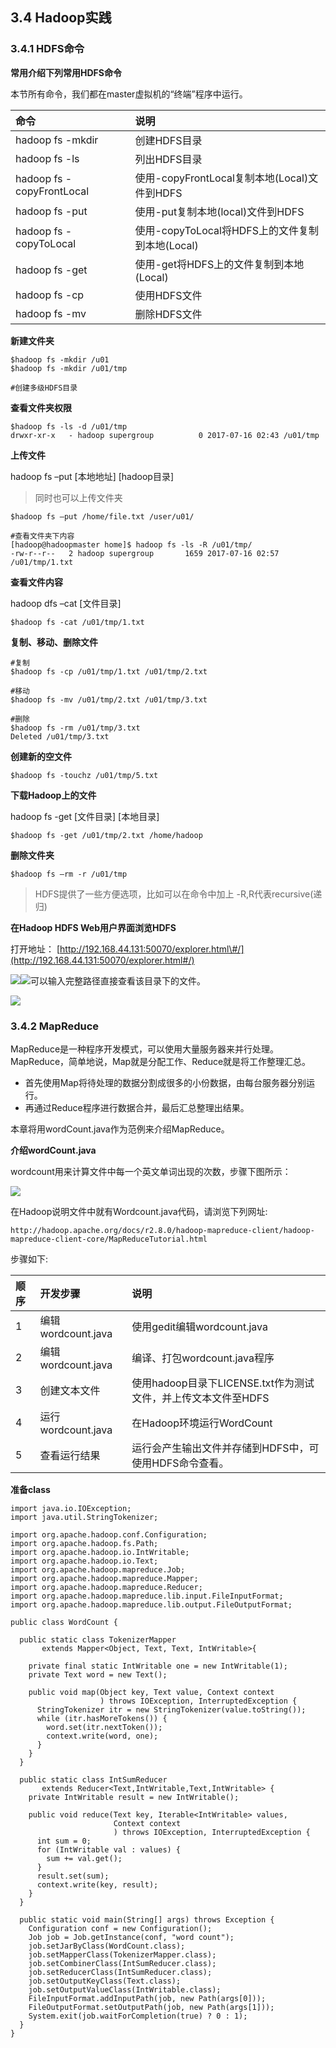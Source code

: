 ## 3.4 Hadoop实践

### 3.4.1 HDFS命令

**常用介绍下列常用HDFS命令**

本节所有命令，我们都在master虚拟机的“终端”程序中运行。

| 命令 | 说明 |
| :--- | :--- |
| hadoop fs -mkdir | 创建HDFS目录 |
| hadoop fs -ls | 列出HDFS目录 |
| hadoop fs -copyFrontLocal | 使用-copyFrontLocal复制本地\(Local\)文件到HDFS |
| hadoop fs -put | 使用-put复制本地\(local\)文件到HDFS |
| hadoop fs -copyToLocal | 使用-copyToLocal将HDFS上的文件复制到本地\(Local\) |
| hadoop fs -get | 使用-get将HDFS上的文件复制到本地\(Local\) |
| hadoop fs -cp | 使用HDFS文件 |
| hadoop fs -mv | 删除HDFS文件 |

**新建文件夹**

```
$hadoop fs -mkdir /u01
$hadoop fs -mkdir /u01/tmp

#创建多级HDFS目录
```

**查看文件夹权限**

```
$hadoop fs -ls -d /u01/tmp
drwxr-xr-x   - hadoop supergroup          0 2017-07-16 02:43 /u01/tmp
```

**上传文件**

hadoop fs –put \[本地地址\] \[hadoop目录\]

> 同时也可以上传文件夹

```
$hadoop fs –put /home/file.txt /user/u01/

#查看文件夹下内容
[hadoop@hadoopmaster home]$ hadoop fs -ls -R /u01/tmp/
-rw-r--r--   2 hadoop supergroup       1659 2017-07-16 02:57 /u01/tmp/1.txt
```

**查看文件内容**

hadoop dfs –cat \[文件目录\]

```
$hadoop fs -cat /u01/tmp/1.txt
```

**复制、移动、删除文件**

```
#复制
$hadoop fs -cp /u01/tmp/1.txt /u01/tmp/2.txt

#移动
$hadoop fs -mv /u01/tmp/2.txt /u01/tmp/3.txt

#删除
$hadoop fs -rm /u01/tmp/3.txt
Deleted /u01/tmp/3.txt
```

**创建新的空文件**

```
$hadoop fs -touchz /u01/tmp/5.txt
```

**下载Hadoop上的文件**

hadoop fs -get \[文件目录\] \[本地目录\]

```
$hadoop fs -get /u01/tmp/2.txt /home/hadoop
```

**删除文件夹**

```
$hadoop fs –rm -r /u01/tmp
```

> HDFS提供了一些方便选项，比如可以在命令中加上 -R,R代表recursive\(递归\)

**在Hadoop HDFS Web用户界面浏览HDFS**

打开地址： [http://192.168.44.131:50070/explorer.html\#/](http://192.168.44.131:50070/explorer.html#/)

![](/assets/3.4.1_1.png)![](/assets/3.4.1_2.png)可以输入完整路径直接查看该目录下的文件。

![](/assets/3.4.1_3.png)

### 3.4.2 MapReduce

MapReduce是一种程序开发模式，可以使用大量服务器来并行处理。MapReduce，简单地说，Map就是分配工作、Reduce就是将工作整理汇总。

* 首先使用Map将待处理的数据分割成很多的小份数据，由每台服务器分别运行。
* 再通过Reduce程序进行数据合并，最后汇总整理出结果。

本章将用wordCount.java作为范例来介绍MapReduce。

**介绍wordCount.java**

wordcount用来计算文件中每一个英文单词出现的次数，步骤下图所示：

![](/assets/3.4.2_1.png)

在Hadoop说明文件中就有Wordcount.java代码，请浏览下列网址:

```
http://hadoop.apache.org/docs/r2.8.0/hadoop-mapreduce-client/hadoop-mapreduce-client-core/MapReduceTutorial.html
```

步骤如下:

| 顺序 | 开发步骤 | 说明 |
| :--- | :--- | :--- |
| 1 | 编辑wordcount.java | 使用gedit编辑wordcount.java |
| 2 | 编辑wordcount.java | 编译、打包wordcount.java程序 |
| 3 | 创建文本文件 | 使用hadoop目录下LICENSE.txt作为测试文件，并上传文本文件至HDFS |
| 4 | 运行wordcount.java | 在Hadoop环境运行WordCount |
| 5 | 查看运行结果 | 运行会产生输出文件并存储到HDFS中，可使用HDFS命令查看。 |



**准备class**

```
import java.io.IOException;
import java.util.StringTokenizer;

import org.apache.hadoop.conf.Configuration;
import org.apache.hadoop.fs.Path;
import org.apache.hadoop.io.IntWritable;
import org.apache.hadoop.io.Text;
import org.apache.hadoop.mapreduce.Job;
import org.apache.hadoop.mapreduce.Mapper;
import org.apache.hadoop.mapreduce.Reducer;
import org.apache.hadoop.mapreduce.lib.input.FileInputFormat;
import org.apache.hadoop.mapreduce.lib.output.FileOutputFormat;

public class WordCount {

  public static class TokenizerMapper
       extends Mapper<Object, Text, Text, IntWritable>{

    private final static IntWritable one = new IntWritable(1);
    private Text word = new Text();

    public void map(Object key, Text value, Context context
                    ) throws IOException, InterruptedException {
      StringTokenizer itr = new StringTokenizer(value.toString());
      while (itr.hasMoreTokens()) {
        word.set(itr.nextToken());
        context.write(word, one);
      }
    }
  }

  public static class IntSumReducer
       extends Reducer<Text,IntWritable,Text,IntWritable> {
    private IntWritable result = new IntWritable();

    public void reduce(Text key, Iterable<IntWritable> values,
                       Context context
                       ) throws IOException, InterruptedException {
      int sum = 0;
      for (IntWritable val : values) {
        sum += val.get();
      }
      result.set(sum);
      context.write(key, result);
    }
  }

  public static void main(String[] args) throws Exception {
    Configuration conf = new Configuration();
    Job job = Job.getInstance(conf, "word count");
    job.setJarByClass(WordCount.class);
    job.setMapperClass(TokenizerMapper.class);
    job.setCombinerClass(IntSumReducer.class);
    job.setReducerClass(IntSumReducer.class);
    job.setOutputKeyClass(Text.class);
    job.setOutputValueClass(IntWritable.class);
    FileInputFormat.addInputPath(job, new Path(args[0]));
    FileOutputFormat.setOutputPath(job, new Path(args[1]));
    System.exit(job.waitForCompletion(true) ? 0 : 1);
  }
}
```




